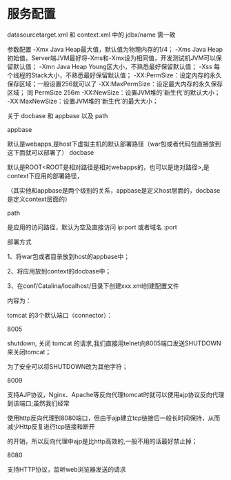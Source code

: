 # 服务配置

datasourcetarget.xml 和 context.xml 中的 jdbx/name 需一致

参数配置
-Xmx Java Heap最大值，默认值为物理内存的1/4；
-Xms Java Heap初始值，Server端JVM最好将-Xms和-Xmx设为相同值，开发测试机JVM可以保留默认值；
-Xmn Java Heap Young区大小，不熟悉最好保留默认值；
-Xss 每个线程的Stack大小，不熟悉最好保留默认值；
-XX:PermSize：设定内存的永久保存区域；一般设置256就可以了
-XX:MaxPermSize：设定最大内存的永久保存区域； 同 PermSize 256m
-XX:NewSize：设置JVM堆的'新生代'的默认大小；
-XX:MaxNewSize：设置JVM堆的'新生代'的最大大小；

关于 docbase 和 appbase 以及 path

appbase

默认是webapps,是host下虚拟主机的默认部署路径（war包或者代码包直接放到这下面就可以部署了）
docbase

默认是ROOT<ROOT是相对路径是相对webapps的，也可以是绝对路径>,是context下应用的部署路径，

（其实他和appbase是两个级别的关系，appbase是定义host层面的，docbase是定义context层面的）

path

是应用的访问路径，默认为空及直接访问 ip:port 或者域名 :port

部署方式

1、将war包或者目录放到host的appbase中；

2、将应用放到context的docbase中；

3、在conf/Catalina/localhost/目录下创建xxx.xml创建配置文件 

内容为：<Context path="/aa" docBase="C:\AA\BB" />

tomcat 的3个默认端口（connector）：

8005 

shutdown, 关闭 tomcat 的请求,我们直接用telnet向8005端口发送SHUTDOWN来关闭tomcat；

为了安全可以将SHUTDOWN改为其他字符；

8009 

支持AJP协议，Nginx、Apache等反向代理tomcat时就可以使用ajp协议反向代理到该端口;虽然我们经常

使用http反向代理到8080端口，但由于ajp建立tcp链接后一般长时间保持，从而减少Http反复进行tcp链接和断开

的开销，所以反向代理中ajp是比http高效的,一般不用的话最好禁止掉；

8080 

支持HTTP协议，监听web浏览器发送的请求
